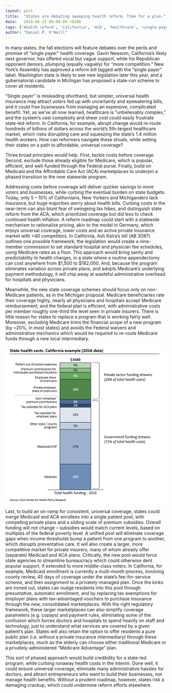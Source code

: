 ```yaml
---
layout: post
title:  "States are debating sweeping health reform. Time for a plan."
date:   2018-06-25 00:00:00 +0200
tags: ['Health reform', 'California', 'ACA', 'healthcare', 'single-payer', 'universal healthcare']
author: "Daniel P. O'Neill"
---
```


In many states, the fall elections will feature debates over the perils and promise of “single payer” health coverage. Gavin Newsom, California’s likely next governor, has offered vocal but vague support, while his Republican opponent demurs, plumping (equally vaguely) for “more competition.” New York’s Assembly has approved a reform bill tagged with the “single payer” label, Washington state is likely to see new legislation later this year, and a gubernatorial candidate in Michigan has proposed a state-run scheme to cover all residents. 

“Single payer” is misleading shorthand, but simpler, universal health insurance may attract voters fed up with uncertainty and eyewatering bills, and it could free businesses from managing an expensive, complicated benefit. Yet, as we’ve all now learned, healthcare is “unbelievably complex,” and the system’s vast complexity and sheer cost could easily frustrate state-led reform. In California, for example, abrupt change would re-route hundreds of billions of dollars across the world’s 5th-largest healthcare market, which risks disrupting care and squeezing the state’s 1.4 million health workers. How can reformers navigate these shoals, while setting their states on a path to affordable, universal coverage?

Three broad principles would help. First, tackle costs before coverage. Second, exclude those already eligible for Medicare, which is popular, efficient, and well-funded through the Federal purse. Finally, build on Medicaid and the Affordable Care Act (ACA) marketplaces to underpin a phased transition to the new statewide program.

Addressing costs before coverage will deliver quicker savings to more voters and businesses, while curbing the eventual burden on state budgets. Today, only 5 – 10% of Californians, New Yorkers and Michiganders lack insurance, but huge majorities worry about health bills. Curbing costs in the near-term can also blunt fear of swingeing tax hikes, and distinguish state reform from the ACA, which prioritized coverage but did less to check continued health inflation. A reform roadmap could start with a statewide mechanism to rationalize pricing, akin to the model in Germany, which enjoys universal coverage, lower costs and an active private insurance market with >40 competitors. In California, Ash Kalra’s bill (AB 3087) outlines one possible framework; the legislation would create a nine-member commission to set standard hospital and physician fee schedules, using Medicare rates as a floor. This approach would bring sanity and predictability to health charges, in a state where a routine appendectomy can cost anywhere from $1,500 to $182,000. And, because the program eliminates variation across private plans, and adopts Medicare’s underlying payment methodology, it will chip away at wasteful administrative overhead for hospitals and physicians. 

Meanwhile, the new state coverage schemes should focus only on non-Medicare patients, as in the Michigan proposal. Medicare beneficiaries rate their coverage highly, nearly all physicians and hospitals accept Medicare reimbursement, and the federal plan is efficient, with administrative costs per member roughly one-third the level seen in private insurers. There is little reason for states to replace a program that is working fairly well. Moreover, excluding Medicare trims the financial scope of a new program (by ~20%, in most states) and avoids the Federal waivers and administrative mechanics which would be required to re-route Medicare funds through a new local intermediary.

![California's current healthcare funding streams](/images/CA_health_funding.PNG)

Last, to build an on-ramp for consistent, universal coverage, states could merge Medicaid and ACA enrollees into a single patient pool, with competing private plans and a sliding scale of premium subsidies. Overall funding will not change – subsidies would match current levels, based on multiples of the federal poverty level. A unified pool will eliminate coverage gaps when income thresholds bump a patient from one program to another, which disrupts preventative care. It will also create a larger, more competitive market for private insurers, many of whom already offer (separate) Medicaid and ACA plans. Critically, the new pool would force state agencies to streamline bureaucracy which could otherwise dent popular support, if extended to more middle-class voters. In California, for example, Medicaid enrollment is currently a multi-month process, involving county review, 45 days of coverage under the state’s fee-for-service scheme, and then assignment to a privately-managed plan. Once the kinks are ironed out, states can nudge residents into this pool through presumptive, automatic enrollment, and by replacing tax exemptions for employer plans with tax-advantaged vouchers to purchase insurance through the new, consolidated marketplaces. With the right regulatory framework, these larger marketplaces can also simplify coverage parameters (e.g. copays) and payment rules, eliminating some of the confusion which forces doctors and hospitals to spend heavily on staff and technology, just to understand what services are covered by a given patient’s plan. States will also retain the option to offer residents a pure public plan (i.e. without a private insurance intermediary) through these marketplaces, much as the elderly can choose either traditional Medicare or a privately-administered “Medicare Advantage” plan.

This sort of phased approach would build credibility for a state-led program, while curbing runaway health costs in the interim. Done well, it could ensure universal coverage, eliminate many administrative hassles for doctors, and attract entrepreneurs who want to build their businesses, not manage health benefits. Without a prudent roadmap, however, states risk a damaging crackup, which could undermine reform efforts elsewhere.

